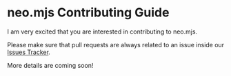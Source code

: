 # neo.mjs Contributing Guide

I am very excited that you are interested in contributing to neo.mjs.

Please make sure that pull requests are always related to an issue inside our <a href="issues">Issues Tracker</a>.

More details are coming soon!